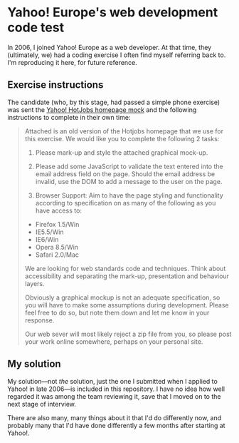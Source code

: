 # Yahoo! Europe's web development code test

In 2006, I joined Yahoo! Europe as a web developer. At that time, they
(ultimately, we) had a coding exercise I often find myself referring
back to. I'm reproducing it here, for future reference.

## Exercise instructions

The candidate (who, by this stage, had passed a simple phone exercise)
was sent the [Yahoo! HotJobs homepage mock](hotjobsmock.png) and the
following instructions to complete in their own time:

> Attached is an old version of the Hotjobs homepage that we use for this
> exercise. We would like you to complete the following 2 tasks:
> 
> 1. Please mark-up and style the attached graphical mock-up.
> 
> 2. Please add some JavaScript to validate the text entered into the
> email address field on the page. Should the email address be invalid,
> use the DOM to add a message to the user on the page.
> 
> 3. Browser Support:  Aim to have the page styling and functionality
> according to specification on as many of the following as you have
> access to:
> 
> - Firefox 1.5/Win
> - IE5.5/Win
> - IE6/Win
> - Opera 8.5/Win
> - Safari 2.0/Mac
> 
> We are looking for web standards code and techniques. Think about
> accessibility and separating the mark-up, presentation and behaviour
> layers.
> 
> Obviously a graphical mockup is not an adequate specification, so you
> will have to make some assumptions during development. Please feel
> free to do so, but note them down and let me know in your response.
> 
> Our web sever will most likely reject a zip file from you, so please
> post your work online somewhere, perhaps on your personal site.

## My solution

My solution—not *the* solution, just the one I submitted when I applied
to Yahoo! in late 2006—is included in this repository. I have no idea
how well regarded it was among the team reviewing it, save that I moved
on to the next stage of interview.

There are also many, many things about it that I'd do differently now,
and probably many that I'd have done differently a few months after
starting at Yahoo!.
